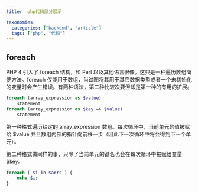 ```yaml
---
title:  php代码部分展示!

taxonomies:
  categories: ["backend", "article"]
  tags: ["php", "代码"]
---
```


## foreach

PHP 4 引入了 foreach 结构，和 Perl 以及其他语言很像。这只是一种遍历数组简便方法。foreach 仅能用于数组，当试图将其用于其它数据类型或者一个未初始化的变量时会产生错误。有两种语法，第二种比较次要但却是第一种的有用的扩展。

```php
foreach (array_expression as $value)
    statement
foreach (array_expression as $key => $value)
    statement
```

第一种格式遍历给定的 array_expression 数组。每次循环中，当前单元的值被赋给 $value 并且数组内部的指针向前移一步（因此下一次循环中将会得到下一个单元）。

第二种格式做同样的事，只除了当前单元的键名也会在每次循环中被赋给变量 $key。

```php
foreach ( $i in $arrs ) {
    echo $i;
}
```